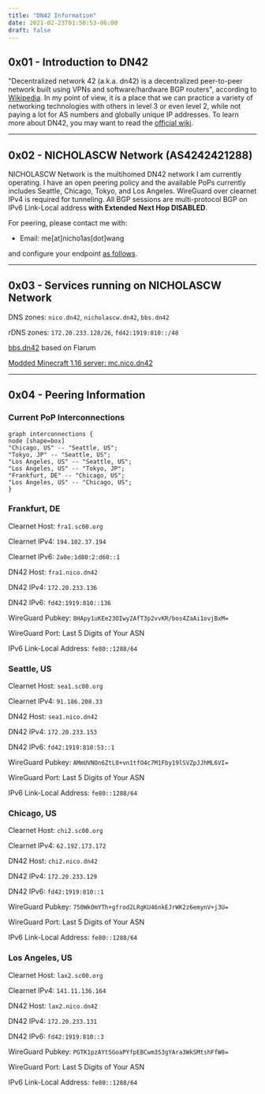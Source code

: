 ```yaml
---
title: "DN42 Information"
date: 2021-02-23T01:58:53-06:00
draft: false
---
```


## 0x01 - Introduction to DN42
"Decentralized network 42 (a.k.a. dn42) is a decentralized peer-to-peer network 
built using VPNs and software/hardware BGP routers", according to 
[Wikipedia](https://en.wikipedia.org/wiki/Decentralized_network_42). In my point of
view, it is a place that we can practice a variety of networking technologies with
others in level 3 or even level 2, while not paying a lot for AS numbers and 
globally unique IP addresses. To learn more about DN42, you may want to read the 
[official wiki](https://dn42.dev).

---

## 0x02 - NICHOLASCW Network (AS4242421288)

NICHOLASCW Network is the multihomed DN42 network I am currently operating. I have
an open peering policy and the available PoPs currently includes Seattle, Chicago, 
Tokyo, and Los Angeles. WireGuard over clearnet IPv4 is required for tunneling. All
 BGP sessions are multi-protocol BGP on IPv6 Link-Local address **with Extended Next Hop DISABLED**.

For peering, please contact me with:

- Email: me[at]nicho1as[dot]wang

and configure your endpoint [as follows](#x04---peering-information).

---

## 0x03 - Services running on NICHOLASCW Network

DNS zones: `nico.dn42`, `nicholascw.dn42`, `bbs.dn42`

rDNS zones: `172.20.233.128/26`, `fd42:1919:810::/48`

[bbs.dn42](https://bbs.dn42) based on Flarum

[Modded Minecraft 1.16 server: mc.nico.dn42](https://bbs.dn42/d/17-modded-116-minecraft-server)

---

## 0x04 - Peering Information

### Current PoP Interconnections

```viz-circo
graph interconnections {
node [shape=box]
"Chicago, US" -- "Seattle, US";
"Tokyo, JP" -- "Seattle, US";
"Los Angeles, US" -- "Seattle, US";
"Los Angeles, US" -- "Tokyo, JP";
"Frankfurt, DE" -- "Chicago, US";
"Los Angeles, US" -- "Chicago, US";
}
```

### Frankfurt, DE

Clearnet Host: `fra1.sc00.org`

Clearnet IPv4: `194.102.37.194`

Clearnet IPv6: `2a0e:1d80:2:d60::1`

DN42 Host: `fra1.nico.dn42`

DN42 IPv4: `172.20.233.136`

DN42 IPv6: `fd42:1919:810::136`

WireGuard Pubkey: `8HApy1uKEe23OIwy2AfT3p2vvKR/bos4ZaAi1ovjBxM=`

WireGuard Port: Last 5 Digits of Your ASN

IPv6 Link-Local Address: `fe80::1288/64`



### Seattle, US

Clearnet Host: `sea1.sc00.org`

Clearnet IPv4: `91.186.208.33`

DN42 Host: `sea1.nico.dn42`

DN42 IPv4: `172.20.233.153`

DN42 IPv6: `fd42:1919:810:53::1`

WireGuard Pubkey: `AMmUVNOn6ZtL0+vn1tfO4c7M1Fby19lSVZpJJhML6VI=`

WireGuard Port: Last 5 Digits of Your ASN

IPv6 Link-Local Address: `fe80::1288/64`



### Chicago, US

Clearnet Host: `chi2.sc00.org`

Clearnet IPv4: `62.192.173.172`

DN42 Host: `chi2.nico.dn42`

DN42 IPv4: `172.20.233.129`

DN42 IPv6: `fd42:1919:810::1`

WireGuard Pubkey: `750WkOmYTh+gfrod2LRgKU46nkEJrWK2z6emynV+j3U=`

WireGuard Port: Last 5 Digits of Your ASN

IPv6 Link-Local Address: `fe80::1288/64`



### Los Angeles, US

Clearnet Host: `lax2.sc00.org`

Clearnet IPv4: `141.11.136.164`

DN42 Host: `lax2.nico.dn42`

DN42 IPv4: `172.20.233.131`

DN42 IPv6: `fd42:1919:810::3`

WireGuard Pubkey: `PGTK1pzAYtSGoaPYfpEBCwm3S3gYAra3WkSMtshFfW8=`

WireGuard Port: Last 5 Digits of Your ASN

IPv6 Link-Local Address: `fe80::1288/64`


